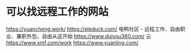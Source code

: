 # 可以找远程工作的网站

https://yuancheng.work/
https://eleduck.com/ 电鸭社区 - 远程工作、自由职业、兼职外包，自由从这开始
https://www.duiyou360.com/ 云
https://www.xmf.com/work
https://www.yuanling.com/